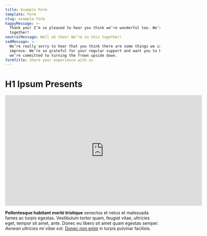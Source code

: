 ```yaml
---
title: Example Form
template: Form
slug: example-form
happyMessage: >-
  Thank you! I’m so pleased to hear you think we’re wonderful too. We’re in this
  together!
neutralMessage: Well ok then! We’re in this together!
sadMessage: >-
  We’re really sorry to hear that you think there are some things we can
  improve. We’re so grateful for your regular support and want you to know that
  we’re committed to turning the frown upside down. 
formTitle: Share your experience with us
---
```

# H1 Ipsum Presents

<iframe src="https://player.vimeo.com/video/263257277" width="640" height="360" frameborder="0" webkitallowfullscreen mozallowfullscreen allowfullscreen></iframe>

**Pellentesque habitant morbi tristique** senectus et netus et malesuada fames ac turpis egestas. Vestibulum tortor quam, feugiat vitae, ultricies eget, tempor sit amet, ante. Donec eu libero sit amet quam egestas semper. _Aenean ultricies mi vitae est_. [Donec non enim](http://google.com) in turpis pulvinar facilisis.
